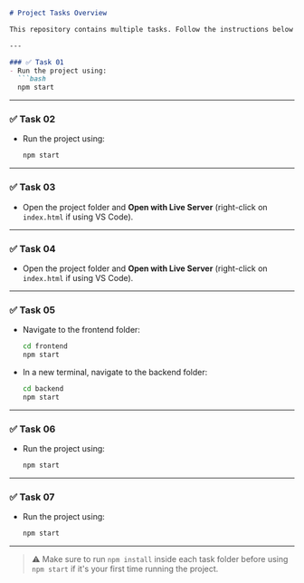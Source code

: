 ````markdown
# Project Tasks Overview

This repository contains multiple tasks. Follow the instructions below to run each task appropriately.

---

### ✅ Task 01
- Run the project using:
  ```bash
  npm start
````

---

### ✅ Task 02

* Run the project using:

  ```bash
  npm start
  ```

---

### ✅ Task 03

* Open the project folder and **Open with Live Server** (right-click on `index.html` if using VS Code).

---

### ✅ Task 04

* Open the project folder and **Open with Live Server** (right-click on `index.html` if using VS Code).

---

### ✅ Task 05

* Navigate to the frontend folder:

  ```bash
  cd frontend
  npm start
  ```
* In a new terminal, navigate to the backend folder:

  ```bash
  cd backend
  npm start
  ```

---

### ✅ Task 06

* Run the project using:

  ```bash
  npm start
  ```

---

### ✅ Task 07

* Run the project using:

  ```bash
  npm start
  ```

---

> ⚠️ Make sure to run `npm install` inside each task folder before using `npm start` if it's your first time running the project.
